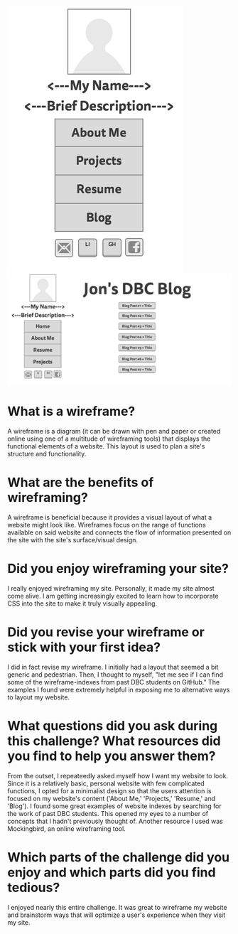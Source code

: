 ![wireframe-index](imgs/wireframe-index.png)
![wireframe-blog-index](imgs/wireframe-blog-index.png)

<h1>What is a wireframe?</h1>
A wireframe is a diagram (it can be drawn with pen and paper or created online using one of a multitude of wireframing tools) that displays the functional elements of a website. This layout is used to plan a site's structure and functionality.

<h1>What are the benefits of wireframing?</h1>
A wireframe is beneficial because it provides a visual layout of what a website might look like. Wireframes focus on the range of functions available on said website and connects the flow of information presented on the site with the site's surface/visual design.

<h1>Did you enjoy wireframing your site?</h1>
I really enjoyed wireframing my site. Personally, it made my site almost come alive. I am getting increasingly excited to learn how to incorporate CSS into the site to make it truly visually appealing.

<h1>Did you revise your wireframe or stick with your first idea?</h1>
I did in fact revise my wireframe. I initially had a layout that seemed a bit generic and pedestrian. Then, I thought to myself, "let me see if I can find some of the wireframe-indexes from past DBC students on GitHub." The examples I found were extremely helpful in exposing me to alternative ways to layout my website. 

<h1>What questions did you ask during this challenge? What resources did you find to help you answer them?</h1>
From the outset, I repeateedly asked myself how I want my website to look. Since it is a relatively basic, personal website with few complicated functions, I opted for a minimalist design so that the users attention is focused on my website's content ('About Me,' 'Projects,' 'Resume,' and 'Blog'). I found some great examples of website indexes by searching for the work of past DBC students. This opened my eyes to a number of concepts that I hadn't previously thought of. Another resource I used was Mockingbird, an online wireframing tool.

<h1>Which parts of the challenge did you enjoy and which parts did you find tedious?</h1>
I enjoyed nearly this entire challenge. It was great to wireframe my website and brainstorm ways that will optimize a user's experience when they visit my site.
